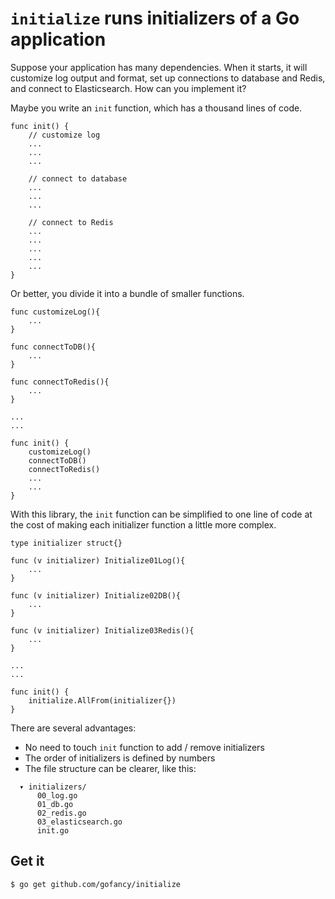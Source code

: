 # `initialize` runs initializers of a Go application

Suppose your application has many dependencies. When it starts, it will customize
log output and format, set up connections to database and Redis, and connect to
Elasticsearch. How can you implement it?

Maybe you write an `init` function, which has a thousand lines of code.

```golang
func init() {
    // customize log
    ...
    ...
    ...

    // connect to database
    ...
    ...
    ...

    // connect to Redis
    ...
    ...
    ...
    ...
    ...
}
```

Or better, you divide it into a bundle of smaller functions.

```golang
func customizeLog(){
    ...
}

func connectToDB(){
    ...
}

func connectToRedis(){
    ...
}

...
...

func init() {
    customizeLog()
    connectToDB()
    connectToRedis()
    ...
    ...
}
```

With this library, the `init` function can be simplified to one line of code at
the cost of making each initializer function a little more complex.

```golang
type initializer struct{}

func (v initializer) Initialize01Log(){
    ...
}

func (v initializer) Initialize02DB(){
    ...
}

func (v initializer) Initialize03Redis(){
    ...
}

...
...

func init() {
	initialize.AllFrom(initializer{})
}
```

There are several advantages:

* No need to touch `init` function to add / remove initializers
* The order of initializers is defined by numbers
* The file structure can be clearer, like this:

```text
  ▾ initializers/
      00_log.go
      01_db.go
      02_redis.go
      03_elasticsearch.go
      init.go
```

## Get it

```
$ go get github.com/gofancy/initialize
```

